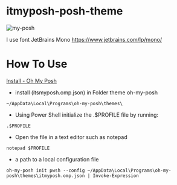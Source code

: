 # itmyposh-posh-theme

![my-posh](https://user-images.githubusercontent.com/69795132/197131348-4ce58a77-682c-49e7-88d6-acebec434626.png)

I use font JetBrains Mono
https://www.jetbrains.com/lp/mono/

# How To Use

<a href="https://ohmyposh.dev/docs/installation/windows" target="_blank">Install - Oh My Posh</a>

- install (itsmyposh.omp.json) in Folder theme oh-my-posh
```pws
~/AppData\Local\Programs\oh-my-posh\themes\
```


- Using Power Shell initialize the .$PROFILE file by running:
```pws
.$PROFILE
```


- Open the file in a text editor such as notepad
```
notepad $PROFILE
```


- a path to a local configuration file
```pws
oh-my-posh init pwsh --config ~/AppData\Local\Programs\oh-my-posh\themes\itmyposh.omp.json | Invoke-Expression
```
